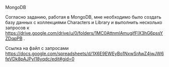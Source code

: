  MongoDB

 Согласно заданию, работая в MongoDB, мне необходимо было создать базу данных с коллекциями Characters и Library и выполнить несколько запросов к https://drive.google.com/drive/u/0/folders/1MC0AttnmlAmugifFlX3hG6pssYZDqpPB .
 
 Ссылка на файл с запросами https://docs.google.com/spreadsheets/d/1X6E9EWEyBo1NxwSrAwZ4jwJW6feVDk8pAJPyI18yqdc/edit#gid=0
